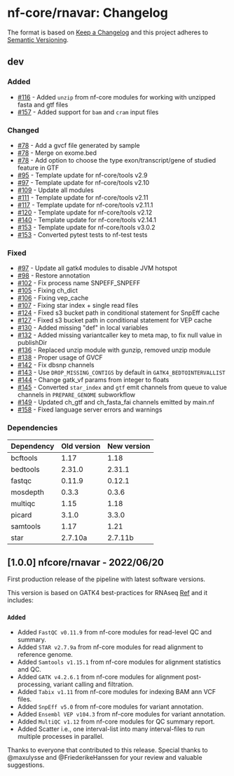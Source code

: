 # nf-core/rnavar: Changelog

The format is based on [Keep a Changelog](https://keepachangelog.com/en/1.0.0/)
and this project adheres to [Semantic Versioning](https://semver.org/spec/v2.0.0.html).

## dev

### Added

- [#116](https://github.com/nf-core/rnavar/pull/116) - Added `unzip` from nf-core modules for working with unzipped fasta and gtf files
- [#157](https://github.com/nf-core/rnavar/pull/157) - Added support for `bam` and `cram` input files

### Changed

- [#78](https://github.com/nf-core/rnavar/pull/78) - Add a gvcf file generated by sample
- [#78](https://github.com/nf-core/rnavar/pull/78) - Merge on exome.bed
- [#78](https://github.com/nf-core/rnavar/pull/78) - Add option to choose the type exon/transcript/gene of studied feature in GTF
- [#95](https://github.com/nf-core/rnavar/pull/95) - Template update for nf-core/tools v2.9
- [#97](https://github.com/nf-core/rnavar/pull/97) - Template update for nf-core/tools v2.10
- [#109](https://github.com/nf-core/rnavar/pull/109) - Update all modules
- [#111](https://github.com/nf-core/rnavar/pull/111) - Template update for nf-core/tools v2.11
- [#117](https://github.com/nf-core/rnavar/pull/117) - Template update for nf-core/tools v2.11.1
- [#120](https://github.com/nf-core/rnavar/pull/120) - Template update for nf-core/tools v2.12
- [#140](https://github.com/nf-core/rnavar/pull/140) - Template update for nf-core/tools v2.14.1
- [#153](https://github.com/nf-core/rnavar/pull/153) - Template update for nf-core/tools v3.0.2
- [#153](https://github.com/nf-core/rnavar/pull/153) - Converted pytest tests to nf-test tests

### Fixed

- [#97](https://github.com/nf-core/rnavar/pull/97) - Update all gatk4 modules to disable JVM hotspot
- [#98](https://github.com/nf-core/rnavar/pull/98) - Restore annotation
- [#102](https://github.com/nf-core/rnavar/pull/102) - Fix process name SNPEFF_SNPEFF
- [#105](https://github.com/nf-core/rnavar/pull/105) - Fixing ch_dict
- [#106](https://github.com/nf-core/rnavar/pull/106) - Fixing vep_cache
- [#107](https://github.com/nf-core/rnavar/pull/107) - Fixing star index + single read files
- [#124](https://github.com/nf-core/rnavar/pull/124) - Fixed s3 bucket path in conditional statement for SnpEff cache
- [#127](https://github.com/nf-core/rnavar/pull/127) - Fixed s3 bucket path in conditional statement for VEP cache
- [#130](https://github.com/nf-core/rnavar/pull/130) - Added missing "def" in local variables
- [#132](https://github.com/nf-core/rnavar/pull/132) - Added missing variantcaller key to meta map, to fix null value in publishDir
- [#136](https://github.com/nf-core/rnavar/pull/136) - Replaced unzip module with gunzip, removed unzip module
- [#138](https://github.com/nf-core/rnavar/pull/138) - Proper usage of GVCF
- [#142](https://github.com/nf-core/rnavar/pull/142) - Fix dbsnp channels
- [#143](https://github.com/nf-core/rnavar/pull/143) - Use `DROP_MISSING_CONTIGS` by default in `GATK4_BEDTOINTERVALLIST`
- [#144](https://github.com/nf-core/rnavar/pull/144) - Change gatk_vf params from integer to floats
- [#145](https://github.com/nf-core/rnavar/issues/145) - Converted `star_index` and `gtf` emit channels from queue to value channels in `PREPARE_GENOME` subworkflow
- [#149](https://github.com/nf-core/rnavar/pull/149) - Updated ch_gtf and ch_fasta_fai channels emitted by main.nf
- [#158](https://github.com/nf-core/rnavar/pull/158) - Fixed language server errors and warnings

### Dependencies

| Dependency | Old version | New version |
| ---------- | ----------- | ----------- |
| bcftools   | 1.17        | 1.18        |
| bedtools   | 2.31.0      | 2.31.1      |
| fastqc     | 0.11.9      | 0.12.1      |
| mosdepth   | 0.3.3       | 0.3.6       |
| multiqc    | 1.15        | 1.18        |
| picard     | 3.1.0       | 3.3.0       |
| samtools   | 1.17        | 1.21        |
| star       | 2.7.10a     | 2.7.11b     |

## [1.0.0] nfcore/rnavar - 2022/06/20

First production release of the pipeline with latest software versions.

This version is based on GATK4 best-practices for RNAseq [Ref](https://github.com/gatk-workflows/gatk4-rnaseq-germline-snps-indels) and it includes:

### `Added`

- Added `FastQC v0.11.9` from nf-core modules for read-level QC and summary.
- Added `STAR v2.7.9a` from nf-core modules for read alignment to reference genome.
- Added `Samtools v1.15.1` from nf-core modules for alignment statistics and QC.
- Added `GATK v4.2.6.1` from nf-core modules for alignment post-processing, variant calling and filtration.
- Added `Tabix v1.11` from nf-core modules for indexing BAM ann VCF files.
- Added `SnpEff v5.0` from nf-core modules for variant annotation.
- Added `Ensembl VEP v104.3` from nf-core modules for variant annotation.
- Added `MultiQC v1.12` from nf-core modules for QC summary report.
- Added Scatter i.e., one interval-list into many interval-files to run multiple processes in parallel.

Thanks to everyone that contributed to this release.
Special thanks to @maxulysse and @FriederikeHanssen for your review and valuable suggestions.
